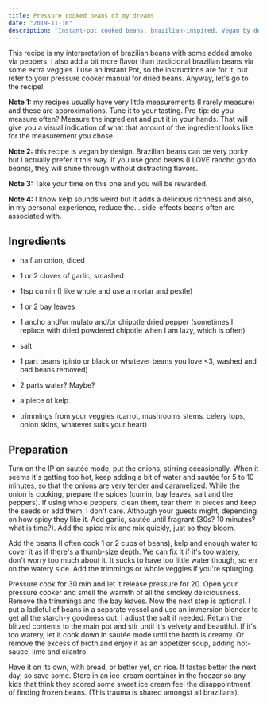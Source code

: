 ```yaml
---
title: Pressure cooked beans of my dreams
date: "2019-11-16"
description: "Instant-pot cooked beans, brazilian-inspired. Vegan by design."
---
```


This recipe is my interpretation of brazilian beans with some added smoke via peppers. I also add a bit more flavor than tradicional brazilian beans via some extra veggies. I use an Instant Pot, so the instructions are for it, but refer to your pressure cooker manual for dried beans. Anyway, let's go to the recipe!

**Note 1:** my recipes usually have very little measurements (I rarely measure) and these are approximations. Tune it to your tasting. Pro-tip: do you measure often? Measure the ingredient and put it in your hands. That will give you a visual indication of what that amount of the ingredient looks like for the measurement you chose.

**Note 2:** this recipe is vegan by design. Brazilian beans can be very porky but I actually prefer it this way. If you use good beans (I LOVE rancho gordo beans), they will shine through without distracting flavors.

**Note 3:** Take your time on this one and you will be rewarded.

**Note 4:** I know kelp sounds weird but it adds a delicious richness and also, in my personal experience, reduce the... side-effects beans often are associated with.

## Ingredients

- half an onion, diced
- 1 or 2 cloves of garlic, smashed
- 1tsp cumin (I like whole and use a mortar and pestle)
- 1 or 2 bay leaves
- 1 ancho and/or mulato and/or chipotle dried pepper (sometimes I replace with dried powdered chipotle when I am lazy, which is often)
- salt

- 1 part beans (pinto or black or whatever beans you love <3, washed and bad beans removed)
- 2 parts water? Maybe?
- a piece of kelp
- trimmings from your veggies (carrot, mushrooms stems, celery tops, onion skins, whatever suits your heart)

## Preparation

Turn on the IP on sautée mode, put the onions, stirring occasionally. When it seems it's getting too hot, keep adding a bit of water and sautée for 5 to 10 minutes, so that the onions are very tender and caramelized. While the onion is cooking, prepare the spices (cumin, bay leaves, salt and the peppers). If using whole peppers, clean them, tear them in pieces and keep the seeds or add them, I don't care. Although your guests might, depending on how spicy they like it. Add garlic, sautée until fragrant (30s? 10 minutes? what is time?). Add the spice mix and mix quickly, just so they bloom.

Add the beans (I often cook 1 or 2 cups of beans), kelp and enough water to cover it as if there's a thumb-size depth. We can fix it if it's too watery, don't worry too much about it. It sucks to have too little water though, so err on the watery side. Add the trimmings or whole veggies if you're splurging. 

Pressure cook for 30 min and let it release pressure for 20. Open your pressure cooker and smell the warmth of all the smokey deliciousness. Remove the trimmings and the bay leaves. Now the next step is optional. I put a ladleful of beans in a separate vessel and use an immersion blender to get all the starch-y goodness out. I adjust the salt if needed. Return the blitzed contents to the main pot and stir until it's velvety and beautiful. If it's too watery, let it cook down in sautée mode until the broth is creamy. Or remove the excess of broth and enjoy it as an appetizer soup, adding hot-sauce, lime and cilantro. 

Have it on its own, with bread, or better yet, on rice. It tastes better the next day, so save some. Store in an ice-cream container in the freezer so any kids that think they scored some sweet ice cream feel the disappointment of finding frozen beans. (This trauma is shared amongst all brazilians).